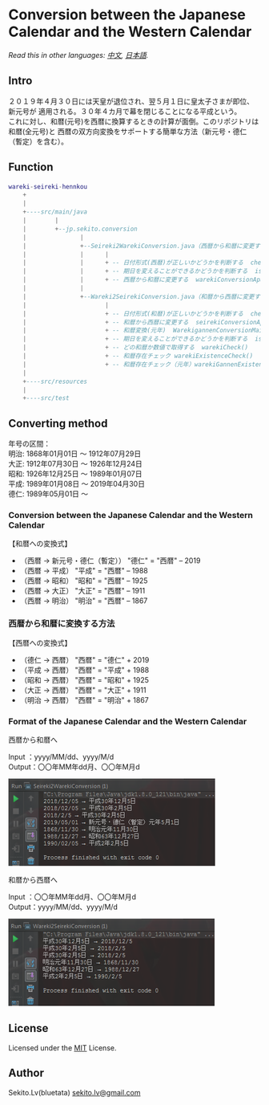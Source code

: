 # Conversion between the Japanese Calendar and the Western Calendar

*Read this in other languages: [中文](README-cn.md), [日本語](README.md).*

## Intro

２０１９年４月３０日には天皇が退位され、翌５月１日に皇太子さまが即位、新元号が
適用される。３０年４カ月で幕を閉じることになる平成という。   
これに対し、和暦(元号)を西暦に換算するときの計算が面倒。このリポジトリは和暦(全元号)と
西暦の双方向変換をサポートする簡単な方法（新元号・德仁（暫定）を含む）。


## Function

``` lua
wareki-seireki-hennkou
    +
    |
    +----src/main/java
    |        |
    |        +--jp.sekito.conversion
    |               |
    |               +--Seireki2WarekiConversion.java（西暦から和暦に変更するクラス）
    |               |      |
    |               |      + -- 日付形式(西暦)が正しいかどうかを判断する  checkDate()
    |               |      + -- 期日を変えることができるかどうかを判断する  isDate()
    |               |      + -- 西暦から和暦に変更する  warekiConversionApater()
    |               |
    |               +--Wareki2SeirekiConversion.java（和暦から西暦に変更するクラス）
    |                      |
    |                      + -- 日付形式(和暦)が正しいかどうかを判断する  checkDate()
    |                      + -- 和暦から西暦に変更する  seirekiConversionApater()
    |                      + -- 和暦変換(元年)  WarekigannenConversionMain()
    |                      + -- 期日を変えることができるかどうかを判断する  isDate()
    |                      + -- どの和暦か数値で取得する  warekiCheck()
    |                      + -- 和暦存在チェック warekiExistenceCheck()
    |                      + -- 和暦存在チェック（元年）warekiGannenExistenceCheck()
    |
    +----src/resources
    |
    +----src/test
```


## Converting method

年号の区間：   
明治: 1868年01月01日 ～ 1912年07月29日   
大正: 1912年07月30日 ～ 1926年12月24日   
昭和: 1926年12月25日 ～ 1989年01月07日   
平成: 1989年01月08日 ～ 2019年04月30日   
德仁: 1989年05月01日 ～


### Conversion between the Japanese Calendar and the Western Calendar

【和暦への変換式】
* （西暦 → 新元号・德仁（暫定）） "德仁" = "西暦" – 2019   
* （西暦 → 平成） "平成" = "西暦" – 1988   
* （西暦 → 昭和） "昭和" = "西暦" – 1925   
* （西暦 → 大正） "大正" = "西暦" – 1911   
* （西暦 → 明治） "明治" = "西暦" – 1867   


### 西暦から和暦に変換する方法

【西暦への変換式】   
* （德仁 → 西暦） "西暦" = "德仁" + 2019   
* （平成 → 西暦） "西暦" = "平成" + 1988   
* （昭和 → 西暦） "西暦" = "昭和" + 1925   
* （大正 → 西暦） "西暦" = "大正" + 1911   
* （明治 → 西暦） "西暦" = "明治" + 1867   



### Format of the Japanese Calendar and the Western Calendar

西暦から和暦へ   

Input ：yyyy/MM/dd、yyyy/M/d   
Output：〇〇年MM年dd月、〇〇年M月d

![](doc/source/images/output01.png)


和暦から西暦へ   

Input ：〇〇年MM年dd月、〇〇年M月d   
Output：yyyy/MM/dd、yyyy/M/d

![](doc/source/images/output02.png)


## License

Licensed under the [MIT](LICENSE) License.


## Author

Sekito.Lv(bluetata) <sekito.lv@gmail.com>
